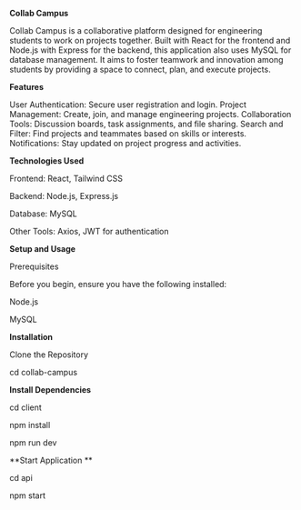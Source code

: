 **Collab Campus**

Collab Campus is a collaborative platform designed for engineering students to work on projects together. Built with React for the frontend and Node.js with Express for the backend, this application also uses MySQL for database management. It aims to foster teamwork and innovation among students by providing a space to connect, plan, and execute projects.

**Features**

User Authentication: Secure user registration and login.
Project Management: Create, join, and manage engineering projects.
Collaboration Tools: Discussion boards, task assignments, and file sharing.
Search and Filter: Find projects and teammates based on skills or interests.
Notifications: Stay updated on project progress and activities.

**Technologies Used**

Frontend: React, Tailwind CSS

Backend: Node.js, Express.js

Database: MySQL

Other Tools: Axios, JWT for authentication

**Setup and Usage**

Prerequisites

Before you begin, ensure you have the following installed:

Node.js

MySQL

**Installation**

Clone the Repository

cd collab-campus

**Install Dependencies** 

cd client

npm install 

npm run dev

**Start Application **

cd api 

npm start 



